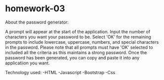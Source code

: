 # homework-03
About the password generator:

 A prompt will appear at the start of the application.
 Input the number of characters you want your password to be.
 Select 'OK' for the remaining prompts to include lowercase, uppercase, numbers, and special characters in the password.
 Please note that all prompts must have 'OK' selected to included all the criteria as this maintains a strong password.
 Once the password has been generated, you can copy and paste it into any applicatiion you want.

 Technology used:
 -HTML
 -Javascript
 -Bootstrap
 -Css